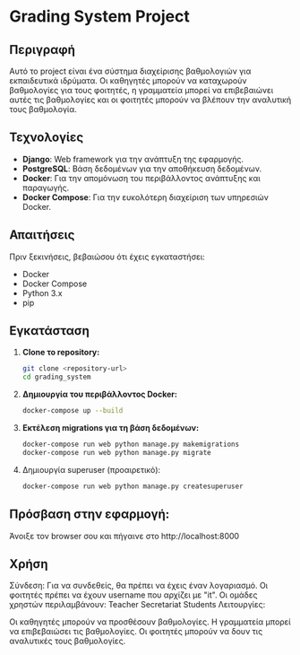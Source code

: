 # Grading System Project

## Περιγραφή

Αυτό το project είναι ένα σύστημα διαχείρισης βαθμολογιών για εκπαιδευτικά ιδρύματα. Οι καθηγητές μπορούν να καταχωρούν βαθμολογίες για τους φοιτητές, η γραμματεία μπορεί να επιβεβαιώνει αυτές τις βαθμολογίες και οι φοιτητές μπορούν να βλέπουν την αναλυτική τους βαθμολογία.

## Τεχνολογίες

- **Django**: Web framework για την ανάπτυξη της εφαρμογής.
- **PostgreSQL**: Βάση δεδομένων για την αποθήκευση δεδομένων.
- **Docker**: Για την απομόνωση του περιβάλλοντος ανάπτυξης και παραγωγής.
- **Docker Compose**: Για την ευκολότερη διαχείριση των υπηρεσιών Docker.

## Απαιτήσεις

Πριν ξεκινήσεις, βεβαιώσου ότι έχεις εγκαταστήσει:

- Docker
- Docker Compose
- Python 3.x
- pip

## Εγκατάσταση

1. **Clone το repository:**
   ```bash
   git clone <repository-url>
   cd grading_system
2. **Δημιουργία του περιβάλλοντος Docker:**
    ```bash
   docker-compose up --build
3. **Eκτέλεση migrations για τη βάση δεδομένων:**
   ```bash
   docker-compose run web python manage.py makemigrations
   docker-compose run web python manage.py migrate
4. Δημιουργία superuser (προαιρετικό):
   ```bash
   docker-compose run web python manage.py createsuperuser
## Πρόσβαση στην εφαρμογή:
Άνοιξε τον browser σου και πήγαινε στο http://localhost:8000
## Χρήση
Σύνδεση:
Για να συνδεθείς, θα πρέπει να έχεις έναν λογαριασμό. Οι φοιτητές πρέπει να έχουν username που αρχίζει με "it".
Οι ομάδες χρηστών περιλαμβάνουν:
Teacher
Secretariat
Students
Λειτουργίες:

Οι καθηγητές μπορούν να προσθέσουν βαθμολογίες.
Η γραμματεία μπορεί να επιβεβαιώσει τις βαθμολογίες.
Οι φοιτητές μπορούν να δουν τις αναλυτικές τους βαθμολογίες.
